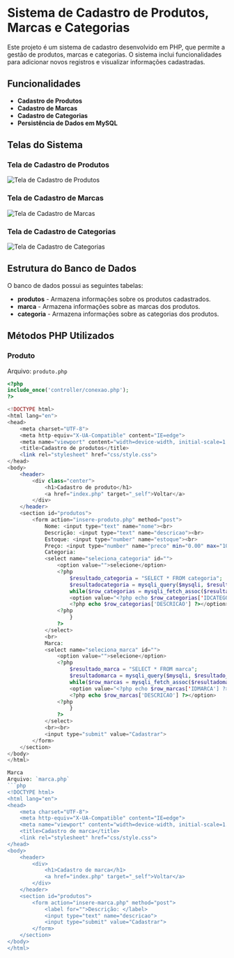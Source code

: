 # Sistema de Cadastro de Produtos, Marcas e Categorias

Este projeto é um sistema de cadastro desenvolvido em PHP, que permite a gestão de produtos, marcas e categorias. O sistema inclui funcionalidades para adicionar novos registros e visualizar informações cadastradas.

## Funcionalidades

- **Cadastro de Produtos**
- **Cadastro de Marcas**
- **Cadastro de Categorias**
- **Persistência de Dados em MySQL**

## Telas do Sistema

### Tela de Cadastro de Produtos

![Tela de Cadastro de Produtos](caminho/para/imagem/cadastro_produtos.png)

### Tela de Cadastro de Marcas

![Tela de Cadastro de Marcas](caminho/para/imagem/cadastro_marcas.png)

### Tela de Cadastro de Categorias

![Tela de Cadastro de Categorias](caminho/para/imagem/cadastro_categorias.png)

## Estrutura do Banco de Dados

O banco de dados possui as seguintes tabelas:

- **produtos** - Armazena informações sobre os produtos cadastrados.
- **marca** - Armazena informações sobre as marcas dos produtos.
- **categoria** - Armazena informações sobre as categorias dos produtos.

## Métodos PHP Utilizados

### Produto

Arquivo: `produto.php`

```php
<?php
include_once('controller/conexao.php');
?>

<!DOCTYPE html>
<html lang="en">
<head>
    <meta charset="UTF-8">
    <meta http-equiv="X-UA-Compatible" content="IE=edge">
    <meta name="viewport" content="width=device-width, initial-scale=1.0">
    <title>Cadastro de produtos</title>
    <link rel="stylesheet" href="css/style.css">
</head>
<body>
    <header>
        <div class="center">
            <h1>Cadastro de produto</h1>
            <a href="index.php" target="_self">Voltar</a>
        </div>
    </header>
    <section id="produtos">
        <form action="insere-produto.php" method="post">
            Nome: <input type="text" name="nome"><br>
            Descrição: <input type="text" name="descricao"><br>
            Estoque: <input type="number" name="estoque"><br>
            Preço: <input type="number" name="preco" min="0.00" max="10000.00" step="0.01"><br>
            Categoria:
            <select name="seleciona_categoria" id="">
                <option value="">selecione</option>
                <?php
                    $resultado_categoria = "SELECT * FROM categoria";
                    $resultadocategoria = mysqli_query($mysqli, $resultado_categoria);
                    while($row_categorias = mysqli_fetch_assoc($resultadocategoria)){ ?>
                    <option value="<?php echo $row_categorias['IDCATEGORIA'] ?>">
                    <?php echo $row_categorias['DESCRICAO'] ?></option>
                <?php
                    }
                ?>
            </select>
            <br>
            Marca:
            <select name="seleciona_marca" id="">
                <option value="">selecione</option>
                <?php
                    $resultado_marca = "SELECT * FROM marca";
                    $resultadomarca = mysqli_query($mysqli, $resultado_marca);
                    while($row_marcas = mysqli_fetch_assoc($resultadomarca)){ ?>
                    <option value="<?php echo $row_marcas['IDMARCA'] ?>">
                    <?php echo $row_marcas['DESCRICAO'] ?></option>
                <?php
                    }
                ?>
            </select>
            <br><br>
            <input type="submit" value="Cadastrar">
        </form>
    </section>
</body>
</html>

Marca
Arquivo: `marca.php`
```php
<!DOCTYPE html>
<html lang="en">
<head>
    <meta charset="UTF-8">
    <meta http-equiv="X-UA-Compatible" content="IE=edge">
    <meta name="viewport" content="width=device-width, initial-scale=1.0">
    <title>Cadastro de marca</title>
    <link rel="stylesheet" href="css/style.css">
</head>
<body>
    <header>
        <div>
            <h1>Cadastro de marca</h1>
            <a href="index.php" target="_self">Voltar</a>
        </div>
    </header>
    <section id="produtos">
        <form action="insere-marca.php" method="post">
            <label for="">Descrição: </label>
            <input type="text" name="descricao">
            <input type="submit" value="Cadastrar">
        </form>
    </section>
</body>
</html>
```

